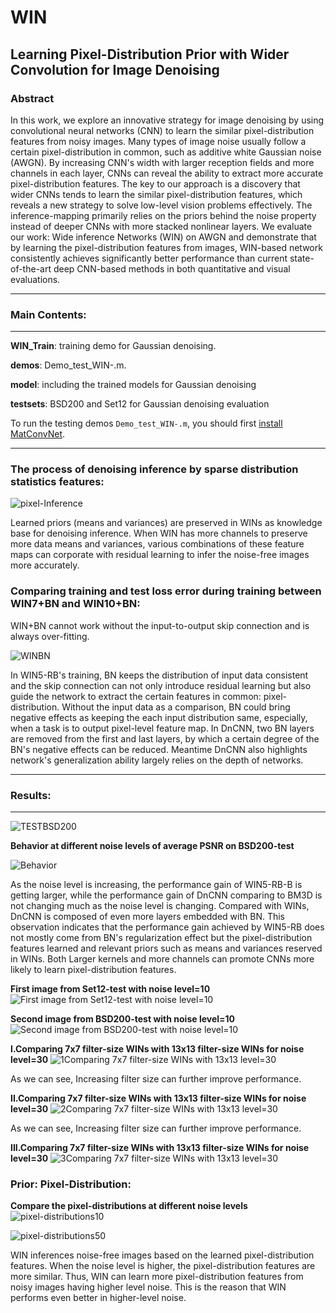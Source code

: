 # WIN
## Learning Pixel-Distribution Prior with Wider Convolution for Image Denoising

### Abstract

In this work, we explore an innovative strategy for image denoising by using convolutional neural networks (CNN) to learn the similar pixel-distribution features from noisy images. Many types of image noise usually follow a certain pixel-distribution in common, such as additive white Gaussian noise (AWGN). By increasing CNN's width with larger reception fields and more channels in each layer, CNNs can reveal the ability to extract more accurate pixel-distribution features. The key to our approach is a discovery that wider CNNs tends to learn the similar pixel-distribution features, which reveals a new strategy to solve low-level vision problems effectively. The inference-mapping primarily relies on the priors behind the noise property instead of deeper CNNs with more stacked nonlinear layers. We evaluate our work: Wide inference Networks (WIN) on AWGN and demonstrate that by learning the pixel-distribution features from images, WIN-based network consistently achieves significantly better performance than current state-of-the-art deep CNN-based methods in both quantitative and visual evaluations.


-----------------------------------------------------------------
### Main Contents:
-----------------------------------------------------------------
**WIN_Train**: training demo for Gaussian denoising.

**demos**:  Demo_test_WIN-.m.

**model**: including the trained models for Gaussian denoising 

**testsets**: BSD200 and Set12 for Gaussian denoising evaluation

To run the testing demos `Demo_test_WIN-.m`, you should first [install](http://www.vlfeat.org/matconvnet/install/) [MatConvNet](http://www.vlfeat.org/matconvnet/).

-----------------------------------------------------------------


### The process of denoising inference by sparse distribution statistics features:
![pixel-Inference](http://i.imgur.com/plrKXth.png)

Learned priors (means and variances) are preserved in WINs as knowledge base for denoising inference. When WIN has more channels to preserve more data means and variances, various combinations of these feature maps can corporate with residual learning to infer the noise-free images more accurately. 

### Comparing training and test loss error during training between WIN7+BN and WIN10+BN:

WIN+BN cannot work without the input-to-output skip connection and is always over-fitting.

![WINBN](http://i.imgur.com/U7mbmSG.png)

In WIN5-RB's training, BN keeps the distribution of input data consistent and the skip connection
can not only introduce residual learning but also guide the network to extract the certain features in common: pixel-distribution. 
Without the input data as a comparison, BN could bring negative effects as keeping the each input distribution same, especially, when a task is to output pixel-level feature map. In DnCNN, two BN layers are removed from the first and last layers,
by which a certain degree of the BN's negative effects can be reduced.
Meantime DnCNN also highlights network's generalization ability largely
relies on the depth of networks. 

-----------------------------------------------------------------
### Results:
-----------------------------------------------------------------
![TESTBSD200](http://imgur.com/iKnZLSz.png)

**Behavior at different noise levels of average PSNR on BSD200-test**

![Behavior](http://imgur.com/QnzseRi.png) 

As the noise level is increasing, the performance gain of WIN5-RB-B is getting larger, while the performance gain of DnCNN comparing to BM3D is not changing much as the noise level is changing. Compared with WINs, DnCNN is composed of even more layers embedded with BN. This observation indicates that the performance gain achieved by WIN5-RB does not mostly come from BN's regularization effect but the pixel-distribution features learned and relevant priors such as means and variances reserved in WINs. Both Larger kernels and more channels can promote CNNs more likely to learn pixel-distribution features. 
 
**First image from Set12-test with noise level=10**
![First image from Set12-test with noise level=10](http://i.imgur.com/4WkiKXI.png)

**Second image from BSD200-test with noise level=10**
![Second image from BSD200-test with noise level=10](http://imgur.com/kRH8oFx.png)

**I.Comparing 7x7 filter-size WINs with 13x13 filter-size WINs for noise level=30**
![1Comparing 7x7 filter-size WINs with 13x13 level=30](http://i.imgur.com/D7OjoKw.png)

As we can see, Increasing filter size can further improve performance.

**II.Comparing 7x7 filter-size WINs with 13x13 filter-size WINs for noise level=30**
![2Comparing 7x7 filter-size WINs with 13x13 level=30](http://i.imgur.com/p1qPVuI.png)

As we can see, Increasing filter size can further improve performance.

**III.Comparing 7x7 filter-size WINs with 13x13 filter-size WINs for noise level=30**
![3Comparing 7x7 filter-size WINs with 13x13 level=30](http://i.imgur.com/legwbim.png)

### Prior: Pixel-Distribution:
**Compare the pixel-distributions at different noise levels**
![pixel-distributions10](http://i.imgur.com/mojqbIU.png)

![pixel-distributions50](http://i.imgur.com/Sd2cJhn.png)

WIN inferences noise-free images based on the learned pixel-distribution features. When the noise level is higher, the pixel-distribution features are more similar. Thus, WIN can learn more pixel-distribution features from noisy images having higher level noise. This is the reason that WIN performs even better in higher-level noise.

